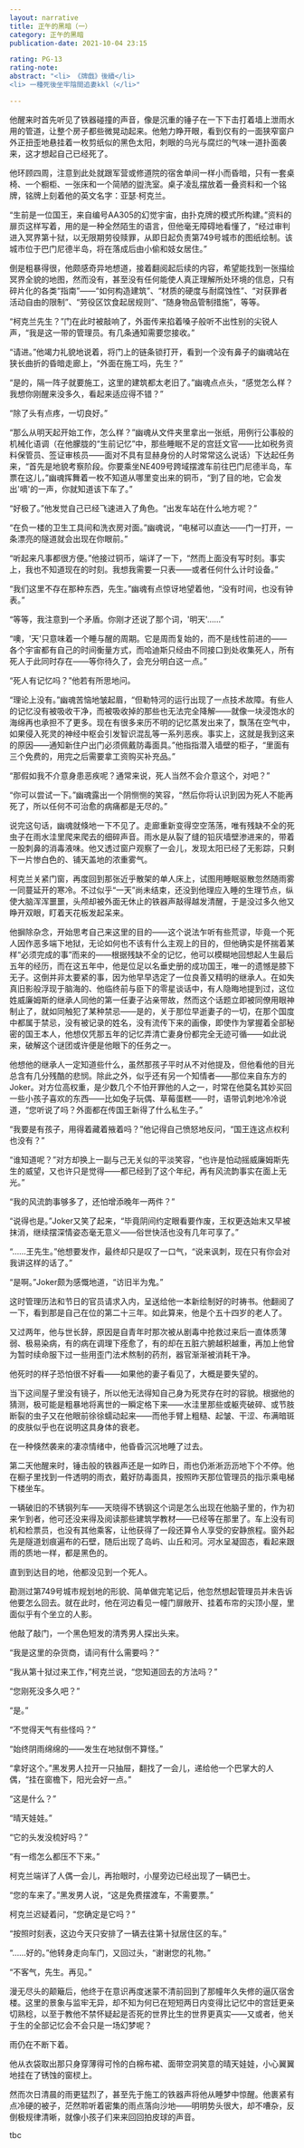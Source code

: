 ```yaml
---
layout: narrative
title: 正午的黑暗（一）
category: 正午的黑暗
publication-date: 2021-10-04 23:15

rating: PG-13
rating-note:
abstract: "<li> 《牌戲》後續</li>
<li> 一種死後坐牢陰間追妻kkl（</li>"

---
```


他醒来时首先听见了铁器碰撞的声音，像是沉重的锤子在一下下击打着墙上泄雨水用的管道，让整个房子都些微晃动起来。他勉力睁开眼，看到仅有的一面狭窄窗户外正扭歪地悬挂着一枚剪纸似的黑色太阳，刺眼的乌光与腐烂的气味一道扑面袭来，这才想起自己已经死了。

他环顾四周，注意到此处就跟军营或修道院的宿舍单间一样小而昏暗，只有一套桌椅、一个橱柜、一张床和一个简陋的盥洗室。桌子凌乱摆放着一叠资料和一个铭牌，铭牌上刻着他的英文名字：亚瑟·柯克兰。

“生前是一位国王，来自编号AA305的幻觉宇宙，由扑克牌的模式所构建。”资料的扉页这样写着，用的是一种全然陌生的语言，但他毫无障碍地看懂了，“经过审判进入冥界第十狱，以无限期劳役赎罪，从即日起负责第749号城市的图纸绘制。该城市位于巴门尼德半岛，将在落成后由小偷和妓女居住。”

倒是粗暴得很，他颇感奇异地想道，接着翻阅起后续的内容，希望能找到一张描绘冥界全貌的地图，然而没有，甚至没有任何能使人真正理解所处环境的信息，只有碎片化的各类“指南”——“如何构造建筑”、“材质的硬度与耐腐蚀性”、“对获罪者活动自由的限制”、“劳役区饮食起居规则”、“随身物品管制措施”，等等。

“柯克兰先生？”门在此时被敲响了，外面传来掐着嗓子般听不出性别的尖锐人声，“我是这一带的管理员。有几条通知需要您接收。”

“请进。”他竭力礼貌地说着，将门上的链条锁打开，看到一个没有鼻子的幽魂站在狭长曲折的昏暗走廊上，“外面在施工吗，先生？”

“是的，隔一阵子就要施工，这里的建筑都太老旧了。”幽魂点点头，“感觉怎么样？我想你刚醒来没多久，看起来适应得不错？”

“除了头有点疼，一切良好。”

“那么从明天起开始工作，怎么样？”幽魂从文件夹里拿出一张纸，用例行公事般的机械化语调（在他朦胧的“生前记忆”中，那些睡眠不足的宫廷文官——比如税务资料保管员、签证审核员——面对不具有显赫身份的人时常常这么说话）下达起任务来，“首先是地貌考察阶段。你要乘坐NE409号跨域摆渡车前往巴门尼德半岛，车票在这儿，”幽魂挥舞着一枚不知道从哪里变出来的铜币，“到了目的地，它会发出'嘀'的一声，你就知道该下车了。”

“好极了。”他发觉自己已经飞速进入了角色。“出发车站在什么地方呢？”

“在负一楼的卫生工具间和洗衣房对面。”幽魂说，“电梯可以直达——门一打开，一条漂亮的隧道就会出现在你眼前。”

“听起来凡事都很方便。”他接过铜币，端详了一下，“然而上面没有写时刻。事实上，我也不知道现在的时刻。我想我需要一只表——或者任何什么计时设备。”

“我们这里不存在那种东西，先生。”幽魂有点惊讶地望着他，“没有时间，也没有钟表。”

“等等，我注意到一个矛盾。你刚才还说了那个词，'明天'……”

“噢，'天'只意味着一个睡与醒的周期。它是周而复始的，而不是线性前进的——各个宇宙都有自己的时间衡量方式，而哈迪斯只经由不同接口到处收集死人，所有死人于此同时存在——等你待久了，会充分明白这一点。”

“死人有记忆吗？”他若有所思地问。

“理论上没有。”幽魂苦恼地皱起眉，“但勒特河的运行出现了一点技术故障。有些人的记忆没有被吸收干净，而被吸收掉的那些也无法完全降解——就像一块浸饱水的海绵再也承担不了更多。现在有很多来历不明的记忆蒸发出来了，飘荡在空气中，如果侵入死灵的神经中枢会引发智识混乱等一系列恶疾。事实上，这就是我到这来的原因——通知新住户出门必须佩戴防毒面具。”他指指潜入墙壁的柜子，“里面有三个免费的，用完之后需要拿工资购买补充品。”

“那假如我不介意身患恶疾呢？通常来说，死人当然不会介意这个，对吧？”

“你可以尝试一下。”幽魂露出一个阴恻恻的笑容，“然后你将认识到因为死人不能再死了，所以任何不可治愈的病痛都是无尽的。”

说完这句话，幽魂就倏地一下不见了。走廊重新变得空空荡荡，唯有残缺不全的死虫子在雨水洼里爬来爬去的细碎声音。雨水是从裂了缝的铅灰墙壁渗进来的，带着一股刺鼻的消毒液味。他又透过窗户观察了一会儿，发现太阳已经了无影踪，只剩下一片惨白色的、铺天盖地的浓重雾气。

柯克兰关紧门窗，再度回到那张近乎散架的单人床上，试图用睡眠驱散忽然随雨雾一同蔓延开的寒冷。不过似乎“一天”尚未结束，还没到他理应入睡的生理节点，纵使大脑浑浑噩噩，头颅却被外面无休止的铁器声敲得越发清醒，于是没过多久他又睁开双眼，盯着天花板发起呆来。

他摒除杂念，开始思考自己来这里的目的——这个说法乍听有些荒谬，毕竟一个死人因作恶多端下地狱，无论如何也不该有什么主观上的目的，但他确实是怀揣着某样“必须完成的事”而来的——根据残缺不全的记忆，他可以模糊地回想起人生最后五年的经历，而在这五年中，他是位足以名垂史册的成功国王，唯一的遗憾是膝下无子。这倒并非太要紧的事，因为他早早选定了一位良善又精明的继承人。在如失真旧影般浮现于脑海的、他临终前与臣下的零星谈话中，有人隐晦地提到过，这位姓威廉姆斯的继承人同他的第一任妻子沾亲带故，然而这个话题立即被同僚用眼神制止了，就如同触犯了某种禁忌——是的，关于那位早逝妻子的一切，在那个国度中都属于禁忌，没有被记录的姓名，没有流传下来的画像，即使作为掌握着全部秘密的国王本人，他想仅凭那五年的记忆弄清亡妻身份都完全无迹可循——如此说来，破解这个谜团或许便是他眼下的任务之一。

他想他的继承人一定知道些什么，虽然那孩子平时从不对他提及，但他看他的目光总含有几分残酷的悲悯。除此之外，似乎还有另一个知情者——那位来自东方的Joker。对方位高权重，是少数几个不怕开罪他的人之一，时常在他莫名其妙买回一些小孩子喜欢的东西——比如兔子玩偶、草莓蛋糕——时，语带讥刺地冷冷说道，“您听说了吗？外面都在传国王新得了什么私生子。”

“我要是有孩子，用得着藏着掖着吗？”他记得自己愤怒地反问，“国王连这点权利也没有？”

“谁知道呢？”对方却换上一副与己无关似的平淡笑容，“也许是怕动摇威廉姆斯先生的威望，又也许只是觉得——都已经到了这个年纪，再有风流韵事实在面上无光。”

“我的风流韵事够多了，还怕增添晚年一两件？”

“说得也是。”Joker又笑了起来，“毕竟阴间约定眼看要作废，王权更迭始末又早被抹消，继续摆深情姿态毫无意义——俗世快活也没有几年可享了。”

“……王先生。”他想要发作，最终却只是叹了一口气，“说来讽刺，现在只有你会对我讲这样的话了。”

“是啊。”Joker颇为感慨地道，“访旧半为鬼。”

这时管理历法和节日的官员请求入内，呈送给他一本新绘制好的时祷书。他翻阅了一下，看到那是自己在位的第二十三年。如此算来，他是个五十四岁的老人了。

又过两年，他与世长辞，原因是自青年时那次被从剧毒中抢救过来后一直体质薄弱、极易染病，有的病在调理下痊愈了，有的却在五脏六腑越积越重，再加上他曾为暂时续命服下过一些用歪门法术熬制的药剂，器官渐渐被消耗干净。

他死时的样子恐怕很不好看——如果他的妻子看见了，大概是要失望的。

当下这间屋子里没有镜子，所以他无法得知自己身为死灵存在时的容貌。根据他的猜测，极可能是粗暴地将离世的一瞬定格下来——水洼里那些或躯壳破碎、或节肢断裂的虫子又在他眼前徐徐蠕动起来——而他手臂上粗糙、起皱、干涩、布满暗斑的皮肤似乎也在说明这具身体的衰老。

在一种倏然袭来的凄凉情绪中，他昏昏沉沉地睡了过去。

第二天他醒来时，锤击般的铁器声还是一如昨日，雨也仍淅淅沥沥地下个不停。他在橱子里找到一件透明的雨衣，戴好防毒面具，按照昨天那位管理员的指示乘电梯下楼坐车。

一辆破旧的不锈钢列车——天晓得不锈钢这个词是怎么出现在他脑子里的，作为初来乍到者，他可还没来得及阅读那些建筑学教材——已经等在那里了。车上没有司机和检票员，也没有其他乘客，让他获得了一段还算令人享受的安静旅程。窗外起先是隧道划痕遍布的石壁，随后出现了岛屿、山丘和河。河水呈凝固态，看起来跟雨的质地一样，都是黑色的。

直到到达目的地，他都没见到一个死人。

勘测过第749号城市规划地的形貌、简单做完笔记后，他忽然想起管理员并未告诉他要怎么回去。就在此时，他在河边看见一幢门扉敞开、挂着布帘的尖顶小屋，里面似乎有个坐立的人影。

他敲了敲门，一个黑色短发的清秀男人探出头来。

“我是这里的杂货商，请问有什么需要吗？”

“我从第十狱过来工作，”柯克兰说，“您知道回去的方法吗？”

“您刚死没多久吧？”

“是。”

“不觉得天气有些怪吗？”

“始终阴雨绵绵的——发生在地狱倒不算怪。”

“拿好这个。”黑发男人拉开一只抽屉，翻找了一会儿，递给他一个巴掌大的人偶，“挂在窗檐下，阳光会好一点。”

“这是什么？”

“晴天娃娃。”

“它的头发没梳好吗？”

“有一绺怎么都压不下来。”

柯克兰端详了人偶一会儿，再抬眼时，小屋旁边已经出现了一辆巴士。

“您的车来了。”黑发男人说，“这是免费摆渡车，不需要票。”

柯克兰迟疑着问，“您确定是它吗？”

“按照时刻表，这边今天只安排了一辆去往第十狱居住区的车。”

“……好的。”他转身走向车门，又回过头，“谢谢您的礼物。”

“不客气，先生。再见。”

漫无尽头的颠簸后，他终于在意识再度迷蒙不清前回到了那幢年久失修的逼仄宿舍楼。这里的景象与监牢无异，却不知为何已在短短两日内变得比记忆中的宫廷更亲切熟稔，以至于教他不禁怀疑起是否死的世界比生的世界更真实——又或者，他关于生的全部记忆会不会只是一场幻梦呢？

雨仍在不断下着。

他从衣袋取出那只身穿薄得可怜的白棉布裙、面带空洞笑意的晴天娃娃，小心翼翼地挂在了锈蚀的窗棂上。

然而次日清晨的雨更猛烈了，甚至先于施工的铁器声将他从睡梦中惊醒。他裹紧有点冷硬的被子，茫然聆听着密集的雨点落向沙地——明明势头很大，却不嘈杂，反倒极规律清晰，就像小孩子们来来回回拍皮球的声音。

tbc
